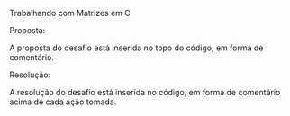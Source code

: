 Trabalhando com Matrizes em C

Proposta:

A proposta do desafio está inserida no topo do código, em forma de comentário.

Resolução:

A resolução do desafio está inserida no código, em forma de comentário acima de cada ação tomada.
